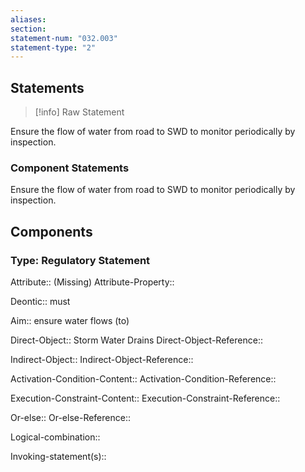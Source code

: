 ```yaml
---
aliases: 
section: 
statement-num: "032.003"
statement-type: "2"
---
```

## Statements 
> [!info] Raw Statement
> 
Ensure the flow of water from road to SWD to monitor periodically by inspection.  
> 

### Component Statements

Ensure the flow of water from road to SWD to monitor periodically by inspection.  
## Components
### Type: Regulatory Statement
Attribute:: (Missing)
Attribute-Property::

Deontic:: must

Aim:: ensure water flows (to)

Direct-Object:: Storm Water Drains
Direct-Object-Reference:: 

Indirect-Object::
Indirect-Object-Reference:: 

Activation-Condition-Content::
Activation-Condition-Reference:: 

Execution-Constraint-Content::
Execution-Constraint-Reference:: 

Or-else::
Or-else-Reference:: 

Logical-combination::

Invoking-statement(s)::